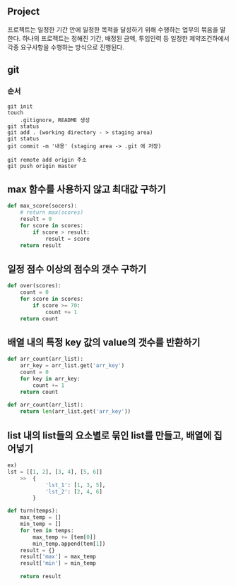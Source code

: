 ## Project

프로젝트는 일정한 기간 안에 일정한 목적을 달성하기 위해 수행하는 업무의 묶음을 말한다. 하나의 프로젝트는 정해진 기간, 배정된 금액, 투입인력 등 일정한 제약조건하에서 각종 요구사항을 수행하는 방식으로 진행된다.



## git

### 순서

```
git init
touch
	.gitignore, README 생성
git status
git add . (working directory - > staging area)
git status
git commit -m '내용' (staging area -> .git 에 저장)

git remote add origin 주소
git push origin master
```



## max 함수를 사용하지 않고 최대값 구하기

```python
def max_score(socers):
	# return max(scores)
	result = 0
	for score in scores:
		if score > result:
			result = score
	return result
```



## 일정 점수 이상의 점수의 갯수 구하기

```python
def over(scores):
	count = 0
	for score in scores:
		if score >= 70:
			count += 1
	return count
```



## 배열 내의 특정 key 값의 value의 갯수를 반환하기

```python
def arr_count(arr_list):
	arr_key = arr_list.get('arr_key')
	count = 0
	for key in arr_key:
		count += 1
	return count
	
def arr_count(arr_list):
	return len(arr_list.get('arr_key'))
```



## list 내의 list들의 요소별로 묶인 list를 만들고, 배열에 집어넣기

```python
ex)
lst = [[1, 2], [3, 4], [5, 6]]
	>>  {
			'lst_1': [1, 3, 5],
			'lst_2': [2, 4, 6]
		}

def turn(temps):
	max_temp = []
	min_temp = []
	for tem in temps:
		max_temp += [tem[0]]
		min_temp.append(tem[1])
	result = {}
	result['max'] = max_temp
	result['min'] = min_temp
	
	return result
```

